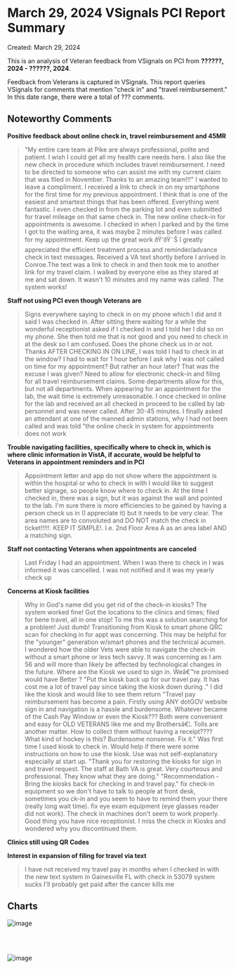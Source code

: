 # March 29, 2024 VSignals PCI Report Summary

Created: March 29, 2024

This is an analysis of Veteran feedback from VSignals on PCI from **??????, 2024 - ??????, 2024**. 

Feedback from Veterans is captured in VSignals. This report queries VSignals for comments that mention "check in" and "travel reimbursement." In this date range, there were a total of ??? comments. 

## Noteworthy Comments

**Positive feedback about online check in, travel reimbursement and 45MR** 
> "My entire care team at Pike are always professional, polite and patient.  I wish I could get all my health care needs here.   I also like the new check in procedure which includes travel reimbursement.  I need to be directed to someone who can assist me with my current claim  that was filed in November.
Thanks to an amazing team!!!"
> I wanted to leave a compliment. I received a link to check in on my smartphone for the first time for my previous appointment. I think that is one of the easiest and smartest things that has been offered.
> Everything went fantastic. I even checked in from the parking lot and even submitted for travel mileage on that same check in.
> The new online check-in for appointments is awesome.  I checked in when I parked and by the time I got to the waiting area, it was maybe 2 minutes before I was called for my appointment.  Keep up the great work ðŸ‘ðŸ˜Š
> I greatly appreciated the efficient treatment process and reminder/advance check in text messages.
> Received a VA text shortly before I arrived in Conroe.The text was a link to check in and then took me to another link for my travel claim. I walked by everyone else as they stared at me and sat down. It wasn't 10 minutes and my name was called. The system works!


**Staff not using PCI even though Veterans are**
> Signs everywhere saying to check in on my phone which I did and it said I was checked in. After sitting there waiting for a while the wonderful receptionist asked if I checked in and I told her I did so on my phone. She then told me that is not good and you need to check in at the desk so I am confused. Does the phone check us in or not. Thanks
> AFTER CHECKING IN ON LINE, I was told I had to check in at the window? I had to wait for 1 hour before I ask why I was not called on time for my appointment? But rather an hour later? That was the excuse I was given?
> Need to allow for electronic check-in and filing for all travel reimbursement claims.  Some departments allow for this, but not all departments.
> When appearing for an appointment for the lab, the wait time is extremely unreasonable. I once checked in online for the lab and received an all checked in proceed to be called by lab personnel and was never called. After 30-45 minutes. I finally asked an attendant at one of the manned admin stations, why I had not been called and was told "the online check in system for appointments does not work

**Trouble navigating facilities, specifically where to check in, which is where clinic information in VistA, if accurate, would be helpful to Veterans in appointment reminders and in PCI**
> Appointment letter and app do not show where the appointment is within the hospital or who to check in with
> I would like to suggest better signage, so people know where to check in.  At the time I checked in, there was a sign, but it was against the wall and pointed to the lab.   I'm sure there is more efficiencies to be gained by having a person check us in (I appreciate it) but it needs to be very clear.
> The area names are to convoluted and DO NOT match the check in ticket!!!!!.  KEEP IT SIMPLE!.  I.e.  2nd Floor Area A as an area label AND a matching sign.

**Staff not contacting Veterans when appointments are canceled**
> Last Friday I had an appointment. When I was there to check in I was informed it was cancelled. I was not notified and it was my yearly check up

**Concerns at Kiosk facilities**
> Why in God's name did you get rid of the check-in kiosks?  The system worked fine! Got the locations to the clinics and times; filed for bene travel, all in one stop!  To me this was a solution searching for a problem!  Just dumb!
> Transitioning from Kiosk to smart phone QRC scan for checking in for appt was concerning. This may be helpful for the "younger" generation w/smart phones and the technical acumen.  I wondered how the older Vets were able to navigate the check-in without a smart phone or less tech savvy.  It was concerning as I am 56 and will more than likely be affected by technological changes in the future.
> Where are the Kiosk we used to sign in. Weâ€™re promised would have Better ?
> "Put the kiosk back up for our travel pay.
It has cost me a lot of travel pay since taking the kiosk down during ."
> I did like the kiosk and would like to see them return
> "Travel pay reimbursement has become a pain. Firstly using ANY dotGOV website sign in and navigation is a hassle and burdensome. Whatever became of the Cash Pay Window or even the Kiosk??? Both were convenient and easy for  OLD VETERANS like me and my Brothersâ€¦.
Tolls are another matter. How to collect them without having a receipt???? What kind of hockey is this?
Burdensome nonsense. Fix it."
> Was first time I used kiosk to check in. Would help if there were some instructions on how to use the kiosk. Use was not self-explanatory especially at start up.
> "Thank you for restoring the kiosks for sign in and travel request.
The staff at Bath VA is great. Very courteous and professional.  They know what they are doing."
> "Recommendation - Bring the kiosks back for checking in and travel pay."
> fix check-in equipment so we don't have to talk to people at front desk, sometimes you ck-in and you seem to have to remind them your there (really long wait time). fix eye exam equipment (eye glasses reader did not work).
> The check in machines don't seem to work properly. Good thing you have nice receptionist.
> I miss the check in Kiosks and wondered why you discontinued them.

**Clinics still using QR Codes**


**Interest in expansion of filing for travel via text**
> I have not received my travel pay in months when I checked in with the new text system in Gainesville FL with check in  53079 system sucks I'll probably get paid after the cancer kills me

## Charts

![image](https://github.com/department-of-veterans-affairs/va.gov-team/assets/86678742/7867d509-3d31-46c3-9663-99f50a976e00)

<br/><br/>

![image](https://github.com/department-of-veterans-affairs/va.gov-team/assets/86678742/88b15c5f-917e-4f3e-98f4-235bf80b79db)


<br/><br/><br/><br/>

